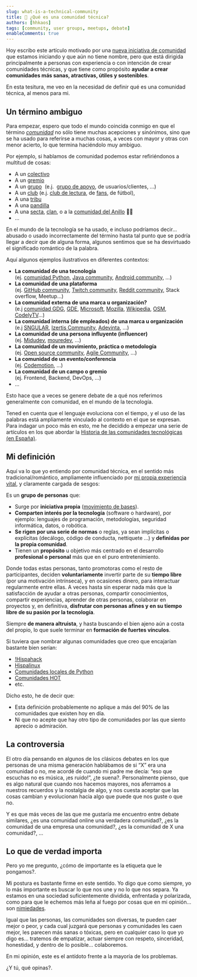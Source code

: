 ```yaml
---
slug: what-is-a-technical-community
title: 👥 ¿Qué es una comunidad técnica?
authors: [hhkaos]
tags: [community, user groups, meetups, debate]
enableComments: true 
---
```


Hoy escribo este artículo motivado por una [nueva iniciativa de comunidad](https://blog.commit-conf.com/meetups-sobre-dinamizacion-de-comunidades/) que estamos iniciando y que aún no tiene nombre, pero que está dirigida principalmente a personas con experiencia o con intención de crear comunidades técnicas, y que tiene como propósito **ayudar a crear comunidades más sanas, atractivas, útiles y sostenibles**.

En esta tesitura, me veo en la necesidad de definir qué es una comunidad técnica, al menos para mi.

## Un término ambiguo

Para empezar, espero  que todo el mundo coincida conmigo en que el término *[comunidad](https://dle.rae.es/comunidad)* no sólo tiene muchas acepciones y sinónimos, sino que se ha usado para referirse a muchas cosas, a veces con mayor y otras con menor acierto, lo que termina haciéndolo muy ambiguo.

Por ejemplo, si hablamos de comunidad podemos estar refiriéndonos a multitud de cosas:

- A un [colectivo](https://dle.rae.es/colectivo?m=form) 
- A un [gremio](https://dle.rae.es/gremio)
- A un [grupo](https://dle.rae.es/grupo?m=form)  (e.j.  [grupo de apoyo](https://es.wikipedia.org/wiki/Grupo_de_apoyo), de usuarios/clientes, …)
- A un [club](https://dle.rae.es/club?m=form) (e.j. [club de lectura](https://es.wikipedia.org/wiki/Club_de_lectura), de [fans](https://dle.rae.es/fan?m=form), de fútbol),
- A una [tribu](https://dle.rae.es/tribu?m=form)
- A una [pandilla](https://dle.rae.es/pandilla?m=form)
- A una [secta](https://dle.rae.es/secta?m=form), [clan](https://dle.rae.es/clan?m=form), o a la [comunidad del Anillo](https://es.wikipedia.org/wiki/El_Se%C3%B1or_de_los_Anillos:_la_Comunidad_del_Anillo) 💍😂
- ...

En el mundo de la tecnología se ha usado, e incluso podríamos decir… abusado o usado incorrectamente del término hasta tal punto que se podría llegar a decir que de alguna forma, algunos sentimos que se ha desvirtuado el significado romántico de la palabra. 

Aquí algunos ejemplos ilustrativos en diferentes contextos:

- **La comunidad de una tecnología** <br/>(ej. [comunidad Python](https://www.python.org/community/), [Java community](https://dev.java/community/), [Android community](https://developer.android.com/community), …)
- **La comunidad de una plataforma** <br/> (ej. [GitHub community](https://docs.github.com/en/site-policy/github-terms/github-community-guidelines), [Twitch community](https://meetups.twitch.tv/), [Reddit community](https://investor.redditinc.com/overview/default.aspx), Stack overflow, Meetup…)
- **La comunidad externa de una marca u organización?** <br/> (e.j [comunidad GDG](https://developers.google.com/community-guidelines), [GDE](https://developers.google.com/community/experts), [Microsoft](https://developer.microsoft.com/en-us/community), [Mozilla](https://www.mozilla.org/en-US/about/governance/policies/participation/), [Wikipedia](https://en.wikipedia.org/wiki/Wikipedia:Policies_and_guidelines), [OSM](https://www.openstreetmap.org/communities), [CodelyTV](https://codely.com/)…)
- **La comunidad interna (de empleados) de una marca u organización** <br/> (e.j [SNGULAR](https://x.com/jlvallejo/status/1785255285709312510), [Izertis Community](https://www.youtube.com/@Izertis.Community), [Adevinta](https://x.com/AdevintaEng?t=eg4u-3nKizm-2XK_0-if4Q&s=08), ...)
- **La comunidad de una persona influyente (influencer)** <br/> (ej. [Midudev](https://discord.com/servers/midudev-aprende-y-mejora-en-programacion-741237973663612969), [mouredev](https://github.com/mouredev/Monthly-App-Challenge-2022), …)
- **La comunidad de un movimiento, práctica o metodología** <br/> (ej. [Open source community](https://github.com/open-source), [Agile Community](https://www.agilealliance.org/communities/), …)
- **La comunidad de un evento/conferencia** <br/> (ej. [Codemotion](https://community-es.codemotion.it/comunidad), …)
- **La comunidad de un campo o gremio** <br/> (ej. Frontend, Backend, DevOps, …)
- ...

Esto hace que a veces se genere debate de a qué nos referimos generalmente con comunidad, en el mundo de la tecnología.

Tened en cuenta que el lenguaje evoluciona con el tiempo, y el uso de las palabras está ampliamente vinculado al contexto en el que se expresan. Para indagar un poco más en esto, me he decidido a empezar una serie de artículos en los que abordar la [Historia de las comunidades tecnológicas (en España)](../2024-07-05/index.md).

## Mi definición

Aquí va lo que yo entiendo por comunidad técnica, en el sentido más tradicional/romántico, ampliamente influenciado por [mi propia experiencia vital](https://www.rauljimenez.info/es/docs/about-me/open-culture#communities), y claramente cargada de sesgos:

Es un **grupo de personas** que:

- Surge por **iniciativa propia** ([movimiento de bases](https://es.wikipedia.org/wiki/Movimiento_de_bases)).
- **Comparten interés por la tecnología** (software o hardware), por ejemplo: lenguajes de programación, metodologías, seguridad informática, datos, o robótica. 
- **Se rigen por una serie de normas** o reglas, ya sean implícitas o explícitas (decálogo, código de conducta, nettiquete ...) y **definidas por la propia comunidad**.
- Tienen un **propósito** u objetivo más centrado en el desarrollo **profesional o personal** más que en el puro entretenimiento.

Donde todas estas personas, tanto promotoras como el resto de participantes, deciden **voluntariamente** invertir parte de su **tiempo libre** (por una motivación intrínseca), y en ocasiones dinero, para interactuar regularmente entre ellas. A veces hasta sin esperar nada más que la satisfacción de ayudar a otras personas, compartir conocimientos, compartir experiencias, aprender de otras personas, colaborar en proyectos y, en definitiva, **disfrutar con personas afines y en su tiempo libre de su pasión por la tecnología**. 

Siempre **de manera altruista**, y hasta buscando el bien ajeno aún a costa del propio, lo que suele terminar en **formación de fuertes vínculos**. 

Si tuviera que nombrar algunas comunidades que creo que encajarían bastante bien serían:
- [!Hispahack](https://www.microsiervos.com/archivo/hackers/hispahack.html) 
- [Hispalinux](https://es.wikipedia.org/wiki/Hispalinux)
- [Comunidades locales de Python](https://es.python.org/comunidades/)
- [Comunidades HOT](https://www.hotosm.org/community/)
- etc.

Dicho esto, he de decir que:
- Esta definición probablemente no aplique a más del 90% de las comunidades que existen hoy en día. 
- Ni que no acepte que hay otro tipo de comunidades por las que siento aprecio o admiración.

## La controversia

El otro día pensando en algunos de los clásicos debates en los que personas de una misma generación hablábamos de si “X” era una comunidad o no, me acordé de cuando mi padre me decía: “eso que escuchas no es música, ¡es ruido!”, ¿te suena?. Personalmente pienso, que es algo natural que cuando nos hacemos mayores, nos aferramos a nuestros recuerdos y la nostalgia de algo, y nos cuesta aceptar que las cosas cambian y evolucionan hacia algo que puede que nos guste o que no. 

Y es que más veces de las que me gustaría me encuentro entre debate similares, ¿es una comunidad online una verdadera comunidad?, ¿es la comunidad de una empresa una comunidad?, ¿es la comunidad de X una comunidad?, ...

## Lo que de verdad importa

Pero yo me pregunto, ¿cómo de importante es la etiqueta que le pongamos?. 

Mi postura es bastante firme en este sentido. Yo digo que como siempre, yo lo más importante es buscar lo que nos une y no lo que nos separa. Ya estamos en una sociedad suficientemente dividida, enfrentada y polarizada, como para que le echemos más leña al fuego por cosas que en mi opinión... son [nimiedades](https://dle.rae.es/nimiedad).   

Igual que las personas, las comunidades son diversas, te pueden caer mejor o peor, y cada cual juzgará que personas y comunidades les caen mejor, les parecen más sanas o tóxicas, pero en cualquier caso lo que yo digo es... tratemos de empatizar, actuar siempre con respeto, sinceridad, honestidad, y dentro de lo posible... colaboremos. 

En mi opinión, este es el antídoto frente a la mayoría de los problemas. 

¿Y tú, qué opinas?.